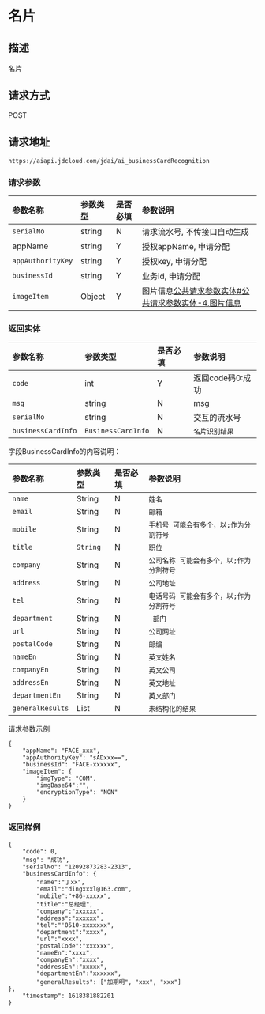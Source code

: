 # 名片


## 描述
名片

## 请求方式

POST

## 请求地址

```apl
https://aiapi.jdcloud.com/jdai/ai_businessCardRecognition
```

### 请求参数

| 参数名称          | 参数类型 | 是否必填 | 参数说明                                                     |
| :---------------- | :------- | :------- | :----------------------------------------------------------- |
| `serialNo`        | string   | N        | 请求流水号, 不传接口自动生成                                 |
| appName           | string   | Y        | 授权appName, 申请分配                                        |
| `appAuthorityKey` | string   | Y        | 授权key, 申请分配                                            |
| `businessId`      | string   | Y        | 业务id, 申请分配                                             |
| `imageItem`       | Object   | Y        | 图片信息[公共请求参数实体#公共请求参数实体-4.图片信息](https://cf.jd.com/pages/viewpage.action?pageId=138528176#id-公共请求参数实体-公共请求参数实体-4.图片信息) |

### 返回实体

| 参数名称           | 参数类型           | 是否必填 | 参数说明         |
| :----------------- | :----------------- | :------- | :--------------- |
| `code`             | int                | Y        | 返回code码0:成功 |
| `msg`              | string             | N        | msg              |
| `serialNo`         | string             | N        | 交互的流水号     |
| `businessCardInfo` | `BusinessCardInfo` | N        | `名片识别结果`   |

字段BusinessCardInfo的内容说明：

| 参数名称         | 参数类型     | 是否必填 | 参数说明                                 |
| :--------------- | :----------- | :------- | :--------------------------------------- |
| `name`           | String       | N        | `姓名`                                   |
| `email`          | String       | N        | `邮箱`                                   |
| `mobile`         | String       | N        | `手机号 可能会有多个，以;作为分割符号`   |
| `title`          | `String`     | N        | `职位`                                   |
| `company`        | String       | N        | `公司名称 可能会有多个，以;作为分割符号` |
| `address`        | String       | N        | `公司地址`                               |
| `tel`            | String       | N        | `电话号码 可能会有多个，以;作为分割符号` |
| `department`     | String       | N        | ` 部门`                                  |
| `url`            | String       | N        | `公司网址`                               |
| `postalCode`     | String       | N        | `邮编`                                   |
| `nameEn`         | String       | N        | `英文姓名`                               |
| `companyEn`      | String       | N        | `英文公司`                               |
| `addressEn`      | String       | N        | `英文地址`                               |
| `departmentEn`   | String       | N        | `英文部门`                               |
| `generalResults` | List<String> | N        | `未结构化的结果`                         |

请求参数示例

```
{
	"appName": "FACE_xxx",
	"appAuthorityKey": "sADxxx==",
	"businessId": "FACE-xxxxxx",
	"imageItem": {
		"imgType": "COM",
		"imgBase64":"",
		"encryptionType": "NON"
	}
}
```



### 返回样例

```
{
    "code": 0,
    "msg": "成功",
    "serialNo": "12092873283-2313",
    "businessCardInfo": {
        "name":"丁xx",
		"email":"dingxxxl@163.com",
		"mobile":"+86-xxxxx",
		"title":"总经理",
 		"company":"xxxxxx",
		"address":"xxxxxx",
		"tel":"'0510-xxxxxxx",
		"department":"xxxx",
		"url":"xxxx",
 		"postalCode":"xxxxxx", 
 		"nameEn":"xxxx", 
 		"companyEn":"xxxx", 
 		"addressEn":"xxxxx",   
  		"departmentEn":"xxxxxx",    
  		"generalResults": ["加期明", "xxx", "xxx"]
},
    "timestamp": 1618381882201
}
```

